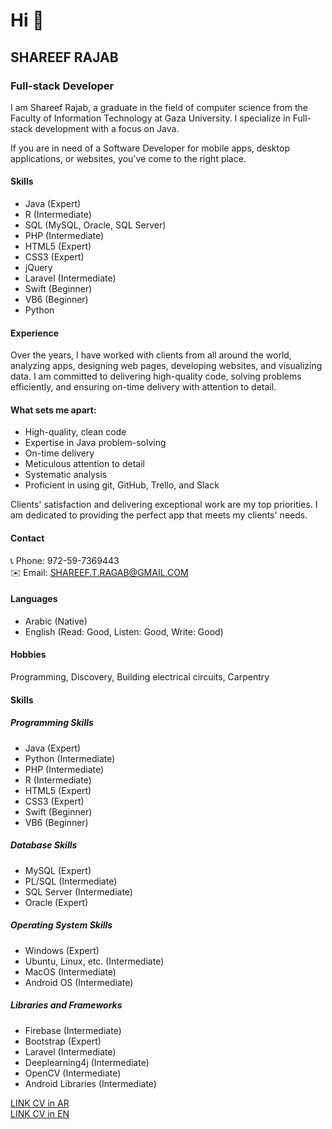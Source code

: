 # Hi 👋
## SHAREEF RAJAB
### Full-stack Developer

I am Shareef Rajab, a graduate in the field of computer science from the Faculty of Information Technology at Gaza University. I specialize in Full-stack development with a focus on Java.

If you are in need of a Software Developer for mobile apps, desktop applications, or websites, you've come to the right place.

#### Skills
- Java (Expert)
- R (Intermediate)
- SQL (MySQL, Oracle, SQL Server)
- PHP (Intermediate)
- HTML5 (Expert)
- CSS3 (Expert)
- jQuery
- Laravel (Intermediate)
- Swift (Beginner)
- VB6 (Beginner)
- Python

#### Experience
Over the years, I have worked with clients from all around the world, analyzing apps, designing web pages, developing websites, and visualizing data. I am committed to delivering high-quality code, solving problems efficiently, and ensuring on-time delivery with attention to detail.

#### What sets me apart:
- High-quality, clean code
- Expertise in Java problem-solving
- On-time delivery
- Meticulous attention to detail
- Systematic analysis
- Proficient in using git, GitHub, Trello, and Slack

Clients' satisfaction and delivering exceptional work are my top priorities. I am dedicated to providing the perfect app that meets my clients' needs.

#### Contact
📞 Phone: 972-59-7369443  
✉️ Email: SHAREEF.T.RAGAB@GMAIL.COM

#### Languages
- Arabic (Native)
- English (Read: Good, Listen: Good, Write: Good)

#### Hobbies
Programming, Discovery, Building electrical circuits, Carpentry

#### Skills
##### Programming Skills
- Java (Expert)
- Python (Intermediate)
- PHP (Intermediate)
- R (Intermediate)
- HTML5 (Expert)
- CSS3 (Expert)
- Swift (Beginner)
- VB6 (Beginner)

##### Database Skills
- MySQL (Expert)
- PL/SQL (Intermediate)
- SQL Server (Intermediate)
- Oracle (Expert)

##### Operating System Skills
- Windows (Expert)
- Ubuntu, Linux, etc. (Intermediate)
- MacOS (Intermediate)
- Android OS (Intermediate)

##### Libraries and Frameworks
- Firebase (Intermediate)
- Bootstrap (Expert)
- Laravel (Intermediate)
- Deeplearning4j (Intermediate)
- OpenCV (Intermediate)
- Android Libraries (Intermediate)

[LINK CV in AR](https://bit.ly/3cagIcN "السيرة الذاتية")  
[LINK CV in EN](https://bit.ly/2YgMJYv "CV")
